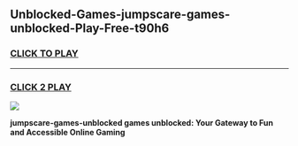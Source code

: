 
## Unblocked-Games-jumpscare-games-unblocked-Play-Free-t90h6
<h3>
<a href="https://premium76.site?title=jumpscare-games-unblocked&ref=18A1">CLICK TO PLAY</a></h3>
<hr>

<h3>
<a href="https://premium76.site?title=jumpscare-games-unblocked&ref=18A1">CLICK 2 PLAY</a>
  
</h3>

<a href="https://premium76.site?title=jumpscare-games-unblocked&ref=18A1"><img src="https://clearcache.store/games.png"></a>


**jumpscare-games-unblocked games unblocked: Your Gateway to Fun and Accessible Online Gaming**
